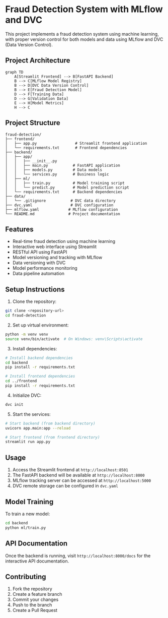 # Fraud Detection System with MLflow and DVC

This project implements a fraud detection system using machine learning, with proper version control for both models and data using MLflow and DVC (Data Version Control).

## Project Architecture

```mermaid
graph TD
    A[Streamlit Frontend] --> B[FastAPI Backend]
    B --> C[MLflow Model Registry]
    B --> D[DVC Data Version Control]
    B --> E[Fraud Detection Model]
    D --> F[Training Data]
    D --> G[Validation Data]
    E --> H[Model Metrics]
    H --> C
```

## Project Structure

```
fraud-detection/
├── frontend/
│   ├── app.py                 # Streamlit frontend application
│   └── requirements.txt       # Frontend dependencies
├── backend/
│   ├── app/
│   │   ├── __init__.py
│   │   ├── main.py           # FastAPI application
│   │   ├── models.py         # Data models
│   │   └── services.py       # Business logic
│   ├── ml/
│   │   ├── train.py          # Model training script
│   │   └── predict.py        # Model prediction script
│   └── requirements.txt      # Backend dependencies
├── data/
│   └── .gitignore           # DVC data directory
├── dvc.yaml                 # DVC configuration
├── mlflow.yaml             # MLflow configuration
└── README.md               # Project documentation
```

## Features

- Real-time fraud detection using machine learning
- Interactive web interface using Streamlit
- RESTful API using FastAPI
- Model versioning and tracking with MLflow
- Data versioning with DVC
- Model performance monitoring
- Data pipeline automation

## Setup Instructions

1. Clone the repository:
```bash
git clone <repository-url>
cd fraud-detection
```

2. Set up virtual environment:
```bash
python -m venv venv
source venv/bin/activate  # On Windows: venv\Scripts\activate
```

3. Install dependencies:
```bash
# Install backend dependencies
cd backend
pip install -r requirements.txt

# Install frontend dependencies
cd ../frontend
pip install -r requirements.txt
```

4. Initialize DVC:
```bash
dvc init
```

5. Start the services:
```bash
# Start backend (from backend directory)
uvicorn app.main:app --reload

# Start frontend (from frontend directory)
streamlit run app.py
```

## Usage

1. Access the Streamlit frontend at `http://localhost:8501`
2. The FastAPI backend will be available at `http://localhost:8000`
3. MLflow tracking server can be accessed at `http://localhost:5000`
4. DVC remote storage can be configured in `dvc.yaml`

## Model Training

To train a new model:
```bash
cd backend
python ml/train.py
```

## API Documentation

Once the backend is running, visit `http://localhost:8000/docs` for the interactive API documentation.

## Contributing

1. Fork the repository
2. Create a feature branch
3. Commit your changes
4. Push to the branch
5. Create a Pull Request 